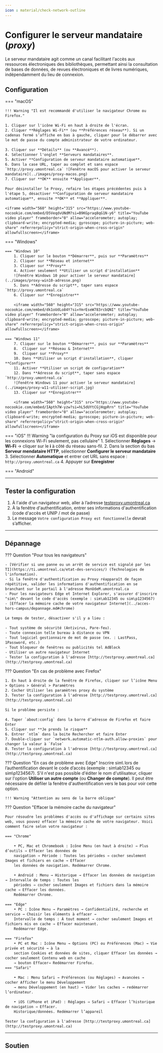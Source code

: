 ```yaml
---
icon : material/check-network-outline
---
```

# Configurer le serveur mandataire (*proxy*)

Le serveur mandataire agit comme un canal facilitant l'accès aux ressources électroniques des bibliothèques, permettant ainsi la consultation de bases de données, de revues électroniques et de livres numériques, indépendamment du lieu de connexion.

## Configuration

=== "macOS"

    !!! Warning "Il est recommandé d'utiliser le navigateur Chrome ou Firefox."

    1. Cliquer sur l'icône Wi-Fi en haut à droite de l'écran.
    2. Cliquer **Réglages Wi-Fi** (ou **Préférences réseau**). Si un cadenas fermé s’affiche en bas à gauche, cliquer pour le débarrer avec le mot de passe du compte administrateur de votre ordinateur.

    3. Cliquer sur **Détails** (ou **Avancé**).
    4. Sélectionner l'onglet **Serveurs mandataires**.
    5. Activer **Configuration de serveur mandataire automatique**.
    6. Dans la case URL, taper au complet et sans espace `http://proxy.umontreal.ca` ![Fenêtre macOS pour activer le serveur mandataire](../images/proxy-macos.png)
    7. Cliquer sur **OK** ensuite **Appliquer**.

    Pour désinstaller le Proxy, refaire les étapes précédentes puis à l'étape 5, désactiver **Configuration de serveur mandataire automatique**, ensuite **OK** et **Appliquer**.

    <iframe width="560" height="315" src="https://www.youtube-nocookie.com/embed/D5VeqdvUNdM?si=B9KGpraq8qG1N-y6" title="YouTube video player" frameborder="0" allow="accelerometer; autoplay; clipboard-write; encrypted-media; gyroscope; picture-in-picture; web-share" referrerpolicy="strict-origin-when-cross-origin" allowfullscreen></iframe>

=== "Windows"

    === "Windows 10"
        1. Cliquer sur le bouton **Démarrer**, puis sur **Paramètres**
        2. Cliquer sur **Réseau et internet**
        3. Cliquer sur **Proxy**
        4. Activer seulement **Utiliser un script d'installation**
        ![Fenêtre Windows 10 pour activer le serveur mandataire](../images/proxy-win10-adresse.png)
        5. Dans **Adresse du script**, taper sans espace `http://proxy.umontreal.ca`
        6. Cliquer sur **Enregistrer**

        <iframe width="560" height="315" src="https://www.youtube-nocookie.com/embed/dk1oUdLo84Y?si=YmrEseW783rcbQNI" title="YouTube video player" frameborder="0" allow="accelerometer; autoplay; clipboard-write; encrypted-media; gyroscope; picture-in-picture; web-share" referrerpolicy="strict-origin-when-cross-origin" allowfullscreen></iframe>

    === "Windows 11"
        7. Cliquer sur le bouton **Démarrer**, puis sur **Paramètres**
        8.  Cliquer sur **Réseau & Internet**
        9.  Cliquer sur **Proxy**
        10. Dans **Utiliser un script d'installation**, cliquer **Configurer**
        11. Activer **Utiliser un script de configuration**
        12. Dans **Adresse du script**, taper sans espace `http://proxy.umontreal.ca`
        ![Fenêtre Windows 11 pour activer le serveur mandataire](../images/proxy-w11-utiliser-script.jpg)
        13. Cliquer sur **Enregistrer**

        <iframe width="560" height="315" src="https://www.youtube-nocookie.com/embed/IApth7W-yzw?si=hL5dUYtCGjHqpRrn" title="YouTube video player" frameborder="0" allow="accelerometer; autoplay; clipboard-write; encrypted-media; gyroscope; picture-in-picture; web-share" referrerpolicy="strict-origin-when-cross-origin" allowfullscreen></iframe>

=== "iOS"
    !!! Warning "la configuration du Proxy sur iOS est disponible pour les connexions Wi-Fi seulement, pas cellulaire"
    1. Sélectionner **Réglages** → **Wi-Fi** → cliquer sur le **i** à côté du réseau sans-fil.
    2. Dans la section du bas **Serveur mendataire HTTP**, sélectionner **Configurer le serveur mandataire**
    3. Sélectionner **Automatique** et entrer cet URL sans espace : `http://proxy.umontreal.ca` 
    4. Appuyer sur **Enregistrer**

=== "Android"



------------------

## Tester la configuration

1. À l'aide d'un navigateur web, aller à l’adresse [testproxy.umontreal.ca](https://testproxy.umontreal.ca)
2. À la fenêtre d'authentification, entrer ses informations d'authentification (code d'accès et UNIP / mot de passe)
3. Le message `Votre configuration Proxy est fonctionnelle` devrait s’afficher.

------------------

## Dépannage

??? Question "Pour tous les navigateurs"

    - [Vérifier si une panne ou un arrêt de service est signalé par les TI](https://ti.umontreal.ca/etat-des-services/) (Technologies de l'information).
    - Si la fenêtre d'authentification au Proxy réapparaît de façon répétitive, valider les informations d'authentification en se branchant sur le portail à l'adresse MonUdeM.umontreal.ca
    - Pour les navigateurs Edge et Internet Explorer, s'assurer d'inscrire "sim\" devant le code d'accès (exemple : sim\ab12345 ou sim\p1234567)
    - [Effacer la mémoire cache de votre navigateur Internet](../acces-hors-campus/depannage.md#chrome)

    Le temps de tester, désactiver s'il y a lieu :

    - Tout système de sécurité (Antivirus, Pare-feu).
    - Toute connexion telle bureau à distance ou VPN
    - Tout logiciel gestionnaire de mot de passe (ex. : LastPass, 1Password, etc.)
    - Tout bloqueur de fenêtres ou publicités tel AdBlock
    - Utiliser un autre navigateur Internet
    - Tester la configuration à l'adresse [http://testproxy.umontreal.ca](http://testproxy.umontreal.ca)

??? Question "En cas de problème avec Firefox"

    1. En haut à droite de la fenêtre de Firefox, cliquer sur l’icône Menu > Options > Général > Paramètres
    2. Cocher Utiliser les paramètres proxy du système
    3. Tester la configuration à l'adresse [http://testproxy.umontreal.ca](http://testproxy.umontreal.ca)

    Si le problème persiste :

    4. Taper `about:config` dans la barre d’adresse de Firefox et faire Enter
    5. Cliquer sur **Je prends le risque**
    6. Entrer `ntlm` dans la boite Rechercher et faire Enter
    7. Double-cliquer sur `network.automatic-ntlm-auth.allow-proxies` pour changer la valeur à `False`
    8. Tester la configuration à l'adresse [http://testproxy.umontreal.ca](http://testproxy.umontreal.ca)

??? Question "En cas de problème avec Edge"
    Inscrire sim\ lors de l’authentification devant le code d’accès (exemple : sim\ab12345 ou sim\p1234567). S'il n'est pas possible d'éditer le nom d'utilisateur, cliquer sur l'option **Utiliser un autre compte** (ou **Changer de compte**). Il peut être nécessaire de défiler la fenêtre d'authentification vers le bas pour voir cette option.

    !!! Warning "Attention au sens de la barre oblique"

??? Question "Effacer la mémoire cache du navigateur"

    Pour résoudre les problèmes d'accès ou d'affichage sur certains sites web, vous pouvez effacer la mémoire cache de votre navigateur. Voici comment faire selon votre navigateur :

    === "Chrome"

        • PC, Mac et Chromebook : Icône Menu (en haut à droite) → Plus d’outils → Effacer les données de
        navigation → Période : Toutes les périodes → cocher seulement Images et fichiers en cache → Effacer
        les données de navigation. Redémarrer Chrome.

        • Android : Menu → Historique → Effacer les données de navigation → Intervalle de temps : Toutes les
        périodes → cocher seulement Images et fichiers dans la mémoire cache → Effacer les données.
        Redémarrer Chrome.
        
    === "Edge"
        • PC : Icône Menu → Paramètres → Confidentialité, recherche et service → Choisir les éléments à effacer →
        Intervalle de temps : À tout moment → cocher seulement Images et fichiers mis en cache → Effacer maintenant.
        Redémarrer Edge.

    === "Firefox"
        • PC et Mac : Icône Menu → Options (PC) ou Préférences (Mac) → Vie privée et sécurité → à la
        section Cookies et données de sites, cliquer Effacer les données → cocher seulement Contenu web en cache
        → bouton Effacer→ Redémarrer Firefox.
    === "Safari"

        • Mac : Menu Safari → Préférences (ou Réglages) → Avancées → cocher Afficher le menu Développement
        → menu Développement (en haut) → Vider les caches → redémarrer l’ordinateur.

        • iOS (iPhone et iPad) : Réglages → Safari → Effacer l’historique de navigation → Effacer.
        Historique/données. Redémarrer l’appareil

    Tester la configuration à l'adresse [http://testproxy.umontreal.ca](http://testproxy.umontreal.ca)

----------------------------

## Soutien